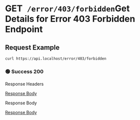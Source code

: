 # <span class="title-url"><span class="method-get">GET</span>` /error/403/forbidden`</span><span class="title-human">Get Details for Error 403 Forbidden Endpoint</span>

## Request Example

```bash
curl https://api.localhost/error/403/forbidden
```

<!-- tabs:start -->

### **🟢 Success 200**

<div class="code-title auto-refresh">Response Headers</div>

[Response Body](./get-403-forbidden/200-response-header.txt ':include :type=code')

<div class="code-title auto-refresh">Response Body</div>

[Response Body](./get-403-forbidden/200-response-body.txt ':include :type=code')

<!-- tabs:end -->
